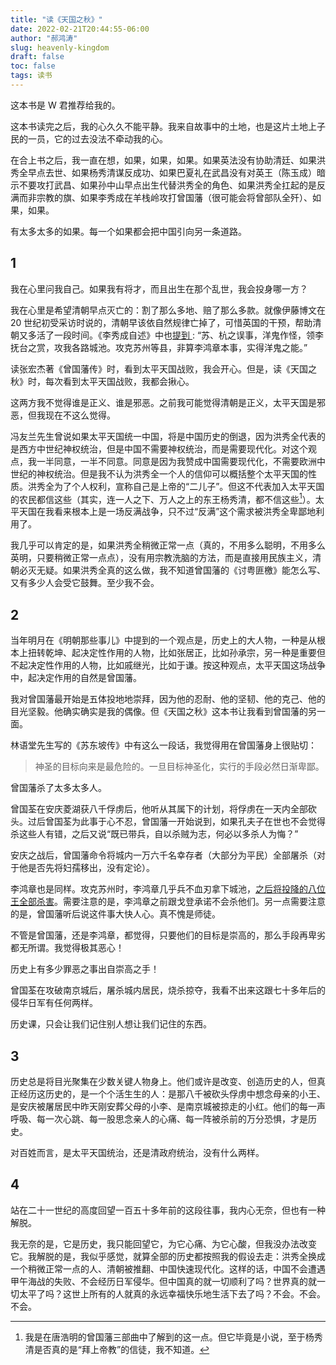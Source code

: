 ```yaml
---
title: "读《天国之秋》"
date: 2022-02-21T20:44:55-06:00
author: "郝鸿涛"
slug: heavenly-kingdom
draft: false
toc: false
tags: 读书
---
```

这本书是 W 君推荐给我的。

这本书读完之后，我的心久久不能平静。我来自故事中的土地，也是这片土地上子民的一员，它的过去没法不牵动我的心。

在合上书之后，我一直在想，如果，如果，如果。如果英法没有协助清廷、如果洪秀全早点去世、如果杨秀清谋反成功、如果巴夏礼在武昌没有对英王（陈玉成）暗示不要攻打武昌、如果孙中山早点出生代替洪秀全的角色、如果洪秀全扛起的是反满而非宗教的旗、如果李秀成在羊栈岭攻打曾国藩（很可能会将曾部队全歼）、如果，如果。

有太多太多的如果。每一个如果都会把中国引向另一条道路。

## 1

我在心里问我自己。如果我有将才，而且出生在那个乱世，我会投身哪一方？

我在心里是希望清朝早点灭亡的：割了那么多地、赔了那么多款。就像伊藤博文在 20 世纪初受采访时说的，清朝早该依自然规律亡掉了，可惜英国的干预，帮助清朝又多活了一段时间。《李秀成自述》中也[提到 ](http://finance.sina.com.cn/review/essay/20070204/06413310089.shtml) : “苏、杭之误事，洋鬼作怪，领李抚台之赏，攻我各路城池。攻克苏州等县，非算李鸿章本事，实得洋鬼之能。”

读张宏杰著《曾国藩传》时，看到太平天国战败，我会开心。但是，读《天国之秋》时，每次看到太平天国战败，我都会揪心。

这两方我不觉得谁是正义、谁是邪恶。之前我可能觉得清朝是正义，太平天国是邪恶，但我现在不这么觉得。

冯友兰先生曾说如果太平天国统一中国，将是中国历史的倒退，因为洪秀全代表的是西方中世纪神权统治，但是中国不需要神权统治，而是需要现代化。对这个观点，我一半同意，一半不同意。同意是因为我赞成中国需要现代化，不需要欧洲中世纪的神权统治。但是我不认为洪秀全一个人的信仰可以概括整个太平天国的性质。洪秀全为了个人权利，宣称自己是上帝的“二儿子”。但这不代表加入太平天国的农民都信这些（其实，连一人之下、万人之上的东王杨秀清，都不信这些[^1]）。太平天国在我看来根本上是一场反满战争，只不过“反满”这个需求被洪秀全卑鄙地利用了。

我几乎可以肯定的是，如果洪秀全稍微正常一点（真的，不用多么聪明，不用多么英明，只要稍微正常一点点），没有用宗教洗脑的方法，而是直接用民族主义，清朝必灭无疑。如果洪秀全真的这么做，我不知道曾国藩的《讨粤匪檄》能怎么写、又有多少人会受它鼓舞。至少我不会。

## 2

当年明月在《明朝那些事儿》中提到的一个观点是，历史上的大人物，一种是从根本上扭转乾坤、起决定性作用的人物，比如张居正，比如孙承宗，另一种是重要但不起决定性作用的人物，比如戚继光，比如于谦。按这种观点，太平天国这场战争中，起决定作用的自然是曾国藩。

我对曾国藩最开始是五体投地地崇拜，因为他的忍耐、他的坚韧、他的克己、他的目光坚毅。他确实确实是我的偶像。但《天国之秋》这本书让我看到曾国藩的另一面。

林语堂先生写的《苏东坡传》中有这么一段话，我觉得用在曾国藩身上很贴切：

>神圣的目标向来是最危险的。一旦目标神圣化，实行的手段必然日渐卑鄙。

曾国藩杀了太多太多人。

曾国荃在安庆菱湖获八千俘虏后，他听从其属下的计划，将俘虏在一天内全部砍头。过后曾国荃为此事于心不忍，曾国藩一开始说到，如果孔夫子在世也不会觉得杀这些人有错，之后又说“既已带兵，自以杀贼为志，何必以多杀人为悔？”

安庆之战后，曾国藩命令将城内一万六千名幸存者（大部分为平民）全部屠杀（对于他是否先将妇孺移出，没有定论）。

李鸿章也是同样。攻克苏州时，李鸿章几乎兵不血刃拿下城池，[之后将投降的八位王全部杀害](https://baike.baidu.com/item/%E8%8B%8F%E5%B7%9E%E6%9D%80%E9%99%8D/1864989)。需要注意的是，李鸿章之前跟戈登承诺不会杀他们。另一点需要注意的是，曾国藩听后说这件事大快人心。真不愧是师徒。

不管是曾国藩，还是李鸿章，都觉得，只要他们的目标是崇高的，那么手段再卑劣都无所谓。我觉得极其恶心！

历史上有多少罪恶之事出自崇高之手！

曾国荃在攻破南京城后，屠杀城内居民，烧杀掠夺，我看不出来这跟七十多年后的侵华日军有任何两样。

历史课，只会让我们记住别人想让我们记住的东西。

## 3

历史总是将目光聚集在少数关键人物身上。他们或许是改变、创造历史的人，但真正经历这历史的，是一个个活生生的人：是那八千被砍头俘虏中想念母亲的小王、是安庆被屠居民中昨天刚安葬父母的小李、是南京城被掠走的小红。他们的每一声呼吸、每一次心跳、每一股思念亲人的心痛、每一阵被杀前的万分恐惧，才是历史。

对百姓而言，是太平天国统治，还是清政府统治，没有什么两样。

## 4

站在二十一世纪的高度回望一百五十多年前的这段往事，我内心无奈，但也有一种解脱。

我无奈的是，它是历史，我只能回望它，为它心痛、为它心酸，但我没办法改变它。我解脱的是，我似乎感觉，就算全部的历史都按照我的假设去走：洪秀全换成一个稍微正常一点的人、清朝被推翻、中国快速现代化。这样的话，中国不会遭遇甲午海战的失败、不会经历日军侵华。但中国真的就一切顺利了吗？世界真的就一切太平了吗？这世上所有的人就真的永远幸福快乐地生活下去了吗？不会。不会。不会。

[^1]: 我是在唐浩明的曾国藩三部曲中了解到的这一点。但它毕竟是小说，至于杨秀清是否真的是“拜上帝教”的信徒，我不知道。